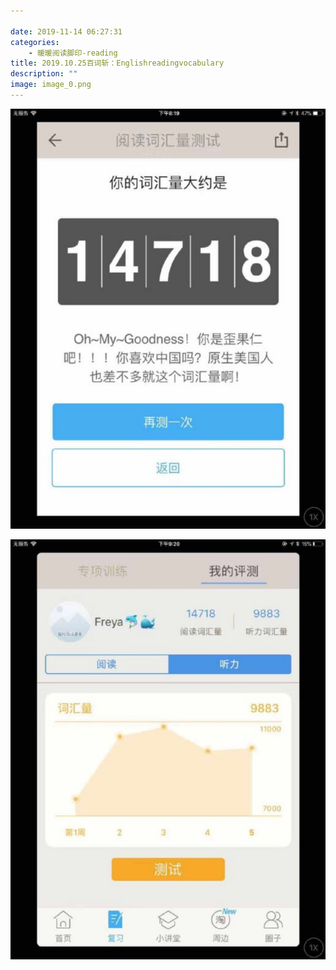 ```yaml
---

date: 2019-11-14 06:27:31
categories:
    - 暖暖阅读脚印-reading
title: 2019.10.25百词斩：Englishreadingvocabulary
description: ""
image: image_0.png
---
```


![](image_0.png)

![](image_1.png)